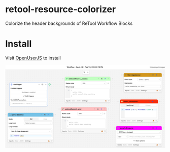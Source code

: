 # retool-resource-colorizer
Colorize the header backgrounds of ReTool Workflow Blocks

# Install
Visit [OpenUserJS](https://openuserjs.org/scripts/khill-fbmc/ReTool_Resource_Colorizer) to install

![Screenshot of resource blocks with custom colors](https://github.com/khill-fbmc/retool-resource-colorizer/blob/main/screenshot.png?raw=true)
